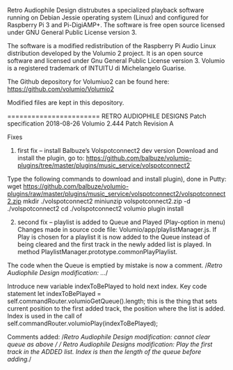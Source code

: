 
Retro Audiophile Design distrubutes a specialized playback software running on Debian Jessie operating system (Linux) and configured for Raspberry Pi 3 and Pi-DigiAMP+. The software is free open source licensed under GNU General Public License version 3.

The software is a modified redistribution of the Raspberry Pi Audio Linux distribution developed by the Volumio 2 project. It is an open source software and licensed under Gnu General Public License version 3. Volumio is a registered trademark of INTUITU di Michelangelo Guarise.

The Github depository for Volumiuo2 can be found here: https://github.com/volumio/Volumio2

Modified files are kept in this depository.

=======================
RETRO AUDIOPHILE DESIGNS 		Patch specification	2018-08-26
Volumio 2.444 Patch Revision A

Fixes
1. first fix – install Balbuze’s Volspotconnect2 dev version 
Download and install the plugin, go to:
 https://github.com/balbuze/volumio-plugins/tree/master/plugins/music_service/volspotconnect2

Type the following commands to download and install plugin), done in Putty:
wget https://github.com/balbuze/volumio-plugins/raw/master/plugins/music_service/volspotconnect2/volspotconnect2.zip
mkdir ./volspotconnect2
miniunzip volspotconnect2.zip -d ./volspotconnect2
cd ./volspotconnect2
volumio plugin install

2. second fix – playlist is added to Queue and Played (Play-option in menu)
Changes made in source code file: Volumio/app/playlistManager.js. If Play is chosen for a playlist it is now added to the Queue instead of being cleared and the first track in the newly added list is played.
In method PlaylistManager.prototype.commonPlayPlaylist.

The code when the Queue is emptied by mistake is now a comment. 
/*Retro Audiophile Design modification: …*/

Introduce new variable indexToBePlayed to hold next index. Key code statement let indexToBePlayed = self.commandRouter.volumioGetQueue().length;   this is the thing that sets current position to the first added track, the position where the list is added. Index is used in the call of self.commandRouter.volumioPlay(indexToBePlayed);

Comments added:
/*Retro Audiophile Design modification: cannot clear queue as above */
/* Retro Audiophile Designs modification: Play the first track in the ADDED list. Index is then the length of the queue before adding.*/
